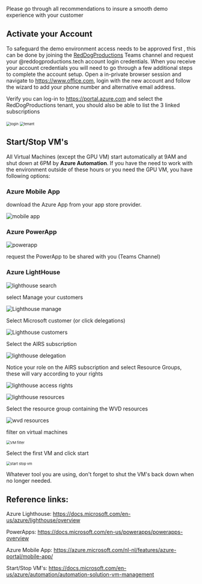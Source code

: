 Please go through all recommendations to insure a smooth demo experience with your customer

## Activate your Account

To safeguard the demo environment access needs to be approved first , this can be done by joining the [RedDogProductions](https://teams.microsoft.com/l/team/19%3a6904744e8f2943ca9d221d5988d42734%40thread.tacv2/conversations?groupId=f6174a3a-7450-417c-87a9-77c85d11aa06&tenantId=72f988bf-86f1-41af-91ab-2d7cd011db47) Teams channel and request your @reddogproductions.tech account login credentials.
When you receive your account credentials you will need to go through a few additional steps to complete the account setup.
Open a in-private browser session and navigate to https://www.office.com, login with the new account and follow the wizard to add your phone number and alternative email address.

Verify you can log-in to https://portal.azure.com and select the RedDogProductions tenant, you should also be able to list the 3 linked subscriptions

<img src="https://chlams.blob.core.windows.net/public/reddogproductions/pics/intro/azure%20account.png" alt="login" style="zoom:67%;" />

<img src="https://chlams.blob.core.windows.net/public/reddogproductions/pics/intro/azure%20directory.png" alt="tenant" style="zoom:67%;" />



## Start/Stop VM's

All Virtual Machines (except the GPU VM) start automatically at 9AM and shut down at 6PM by **Azure Automation**. If you have the need to work with the environment outside of these hours or you need the GPU VM, you have following options:

### Azure Mobile App

download the Azure App from your app store provider.

![mobile app](https://azurecomcdn.azureedge.net/cvt-9281d9db0c63a479d39019e02b1bc35d712622992174d8bb4dcb33f728511a17/images/page/features/azure-portal/mobile-app/panel-1.png)

### Azure PowerApp

![powerapp](https://chlams.blob.core.windows.net/public/reddogproductions/pics/powerapps/startstopvms.png)

request the PowerApp to be shared with you (Teams Channel)

###  Azure LightHouse

![lighthouse search](https://chlams.blob.core.windows.net/public/reddogproductions/pics/intro/lighthousesearch.png)

select Manage your customers

![Lighthouse manage](https://chlams.blob.core.windows.net/public/reddogproductions/pics/intro/lighthousemanage.png)

Select Microsoft customer (or click delegations)

![Lighthouse customers](https://chlams.blob.core.windows.net/public/reddogproductions/pics/intro/lighthousecustomers.png)

Select the AIRS subscription

![lighthouse delegation](https://chlams.blob.core.windows.net/public/reddogproductions/pics/intro/Lighthousedelegation.png)

Notice your role on the AIRS subscription and select Resource Groups, these will vary according to your rights

![lighthouse access rights](https://chlams.blob.core.windows.net/public/reddogproductions/pics/intro/lighouseaccess.png)

![lighthouse resources](https://chlams.blob.core.windows.net/public/reddogproductions/pics/intro/lighthouseresources.png)



Select the resource group containing the WVD resources

![wvd resources](https://chlams.blob.core.windows.net/public/reddogproductions/pics/intro/lighthousewvdvms.png)

filter on virtual machines

<img src="https://chlams.blob.core.windows.net/public/reddogproductions/pics/intro/lighthousevmfilter.png" alt="VM filter" style="zoom:67%;" />

Select the first VM and click start

<img src="https://chlams.blob.core.windows.net/public/reddogproductions/pics/intro/lighthousestartstopvm.png" alt="start stop vm" style="zoom: 67%;" />



Whatever tool you are using, don't forget to shut the VM's back down when no longer needed.



## Reference links:

Azure Lighthouse: https://docs.microsoft.com/en-us/azure/lighthouse/overview

PowerApps: https://docs.microsoft.com/en-us/powerapps/powerapps-overview

Azure Mobile App: https://azure.microsoft.com/nl-nl/features/azure-portal/mobile-app/

Start/Stop VM's: https://docs.microsoft.com/en-us/azure/automation/automation-solution-vm-management





